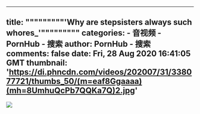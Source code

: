 
---
title: """""""""'Why are stepsisters always such whores_'"""""""""
categories: 
    - 音视频
    - PornHub - 搜索
author: PornHub - 搜索
comments: false
date: Fri, 28 Aug 2020 16:41:05 GMT
thumbnail: 'https://di.phncdn.com/videos/202007/31/338077721/thumbs_50/(m=eaf8Ggaaaa)(mh=8UmhuQcPb7QQKa7Q)2.jpg'
---

<div>   
<img src="https://di.phncdn.com/videos/202007/31/338077721/thumbs_50/(m=eaf8Ggaaaa)(mh=8UmhuQcPb7QQKa7Q)2.jpg" referrerpolicy="no-referrer">  
</div>
            